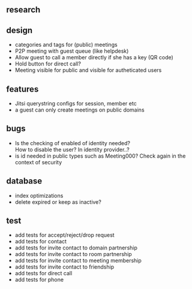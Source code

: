 ## research

## design

- categories and tags for (public) meetings
- P2P meeting with guest queue (like helpdesk)
- Allow guest to call a member directly if she has a key (QR code)
- Hold button for direct call?
- Meeting visible for public and visible for autheticated users

## features

- Jitsi querystring configs for session, member etc
- a guest can only create meetings on public domains

## bugs

- Is the checking of enabled of identity needed?\
  How to disable the user? In identity provider..?
- is id needed in public types such as Meeting000? Check again in the context of
  security

## database

- index optimizations
- delete expired or keep as inactive?

## test

- add tests for accept/reject/drop request
- add tests for contact
- add tests for invite contact to domain partnership
- add tests for invite contact to room partnership
- add tests for invite contact to meeting membership
- add tests for invite contact to friendship
- add tests for direct call
- add tests for phone
